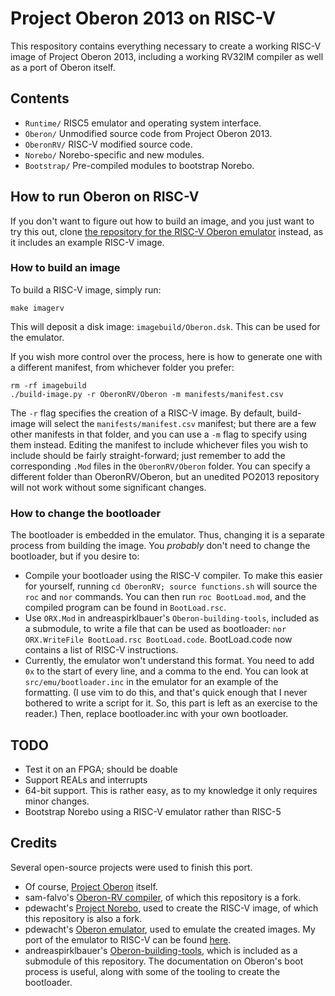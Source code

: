 # Project Oberon 2013 on RISC-V
This respository contains everything necessary to create a working RISC-V image of Project Oberon 2013, including a working RV32IM compiler as well as a port of Oberon itself.

## Contents

* `Runtime/` RISC5 emulator and operating system interface.
* `Oberon/` Unmodified source code from Project Oberon 2013.
* `OberonRV/` RISC-V modified source code.
* `Norebo/` Norebo-specific and new modules.
* `Bootstrap/` Pre-compiled modules to bootstrap Norebo.

## How to run Oberon on RISC-V
If you don't want to figure out how to build an image, and you just want to try this out, clone [the repository for the RISC-V Oberon emulator](https://github.com/solbjorg/oberon-riscv-emu) instead, as it includes an example RISC-V image.

### How to build an image
To build a RISC-V image, simply run:
``` shell
make imagerv
```

This will deposit a disk image: `imagebuild/Oberon.dsk`. This can be used for the emulator.

If you wish more control over the process, here is how to generate one with a different manifest, from whichever folder you prefer:
``` shell
rm -rf imagebuild
./build-image.py -r OberonRV/Oberon -m manifests/manifest.csv
```

The `-r` flag specifies the creation of a RISC-V image. By default, build-image will select the `manifests/manifest.csv` manifest; but there are a few other manifests in that folder, and you can use a `-m` flag to specify using them instead. Editing the manifest to include whichever files you wish to include should be fairly straight-forward; just remember to add the corresponding `.Mod` files in the `OberonRV/Oberon` folder. You can specify a different folder than OberonRV/Oberon, but an unedited PO2013 repository will not work without some significant changes.

### How to change the bootloader 
The bootloader is embedded in the emulator. Thus, changing it is a separate process from building the image. You *probably* don't need to change the bootloader, but if you desire to:
- Compile your bootloader using the RISC-V compiler. To make this easier for yourself, running `cd OberonRV; source functions.sh` will source the `roc` and `nor` commands. You can then run `roc BootLoad.mod`, and the compiled program can be found in `BootLoad.rsc`.
- Use `ORX.Mod` in andreaspirklbauer's `Oberon-building-tools`, included as a submodule, to write a file that can be used as bootloader: `nor ORX.WriteFile BootLoad.rsc BootLoad.code`. BootLoad.code now contains a list of RISC-V instructions.
- Currently, the emulator won't understand this format. You need to add `0x` to the start of every line, and a comma to the end. You can look at `src/emu/bootloader.inc` in the emulator for an example of the formatting. (I use vim to do this, and that's quick enough that I never bothered to write a script for it. So, this part is left as an exercise to the reader.) Then, replace bootloader.inc with your own bootloader.

## TODO
- Test it on an FPGA; should be doable
- Support REALs and interrupts
- 64-bit support. This is rather easy, as to my knowledge it only requires minor changes.
- Bootstrap Norebo using a RISC-V emulator rather than RISC-5

## Credits
Several open-source projects were used to finish this port.
- Of course, [Project Oberon](https://people.inf.ethz.ch/wirth/ProjectOberon/) itself.
- sam-falvo's [Oberon-RV compiler](https://github.com/sam-falvo/project-norebo), of which this repository is a fork.
- pdewacht's [Project Norebo](https://github.com/pdewacht/project-norebo), used to create the RISC-V image, of which this repository is also a fork.
- pdewacht's [Oberon emulator](https://github.com/pdewacht/oberon-risc-emu), used to emulate the created images. My port of the emulator to RISC-V can be found [here](https://github.com/solbjorg/oberon-riscv-emu).
- andreaspirklbauer's [Oberon-building-tools](https://github.com/andreaspirklbauer/Oberon-building-tools), which is included as a submodule of this repository. The documentation on Oberon's boot process is useful, along with some of the tooling to create the bootloader.
